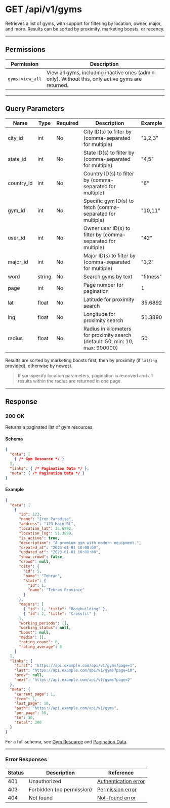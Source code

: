 # GET /api/v1/gyms

Retrieves a list of gyms, with support for filtering by location, owner, major, and more. Results can be sorted by proximity, marketing boosts, or recency.


---

## Permissions
| Permission      | Description                                                                 |
|-----------------|-----------------------------------------------------------------------------|
| `gyms.view_all` | View all gyms, including inactive ones (admin only). Without this, only active gyms are returned. |

---

## Query Parameters
| Name      | Type   | Required | Description                                                                 | Example         |
|-----------|--------|----------|-----------------------------------------------------------------------------|-----------------|
| city_id   | int    | No       | City ID(s) to filter by (comma-separated for multiple)                      | "1,2,3"        |
| state_id  | int    | No       | State ID(s) to filter by (comma-separated for multiple)                     | "4,5"          |
| country_id| int    | No       | Country ID(s) to filter by (comma-separated for multiple)                    | "6"            |
| gym_id    | int    | No       | Specific gym ID(s) to fetch (comma-separated for multiple)                   | "10,11"        |
| user_id   | int    | No       | Owner user ID(s) to filter by (comma-separated for multiple)                 | "42"           |
| major_id  | int    | No       | Major ID(s) to filter by (comma-separated for multiple)                      | "1,2"          |
| word      | string | No       | Search gyms by text                                                          | "fitness"      |
| page      | int    | No       | Page number for pagination                                                   | 1               |
| lat       | float  | No       | Latitude for proximity search                                                | 35.6892         |
| lng       | float  | No       | Longitude for proximity search                                               | 51.3890         |
| radius    | float  | No       | Radius in kilometers for proximity search (default: 50, min: 10, max: 900000)| 50              |

Results are sorted by marketing boosts first, then by proximity (if `lat`/`lng` provided), otherwise by newest.

> If you specify location parameters, pagination is removed and all results within the radius are returned in one page.

---

## Response

### 200 OK
Returns a paginated list of gym resources.

#### Schema
```json
{
  "data": [
    { /* Gym Resource */ }
  ],
  "links": { /* Pagination Data */ },
  "meta": { /* Pagination Data */ }
}
```

#### Example
```json
{
  "data": [
    {
      "id": 123,
      "name": "Iron Paradise",
      "address": "123 Main St",
      "location_lat": 35.6892,
      "location_lng": 51.3890,
      "is_active": true,
      "description": "A premium gym with modern equipment.",
      "created_at": "2023-01-01 10:00:00",
      "updated_at": "2023-01-01 10:00:00",
      "show_crowd": false,
      "crowd": null,
      "city": {
        "id": 5,
        "name": "Tehran",
        "state": {
          "id": 1,
          "name": "Tehran Province"
        }
      },
      "majors": [
        { "id": 1, "title": "Bodybuilding" },
        { "id": 2, "title": "Crossfit" }
      ],
      "working_periods": [],
      "working_status": null,
      "boost": null,
      "media": [],
      "rating_count": 0,
      "rating_average": 0
    }
  ],
  "links": {
    "first": "https://api.example.com/api/v1/gyms?page=1",
    "last": "https://api.example.com/api/v1/gyms?page=10",
    "prev": null,
    "next": "https://api.example.com/api/v1/gyms?page=2"
  },
  "meta": {
    "current_page": 1,
    "from": 1,
    "last_page": 10,
    "path": "https://api.example.com/api/v1/gyms",
    "per_page": 30,
    "to": 30,
    "total": 300
  }
}
```

For a full schema, see [Gym Resource](gym_resource.md) and [Pagination Data](../_globals/pagination-data.md).

---

### Error Responses

| Status | Description                | Reference                                      |
|--------|----------------------------|------------------------------------------------|
| 401    | Unauthorized               | [Authentication error](../_globals/authentication-errors.md) |
| 403    | Forbidden (no permission)  | [Permission error](../_globals/permission-errors.md) |
| 404    | Not found                  | [Not-found error](../_globals/not-found-errors.md) |
